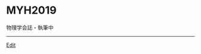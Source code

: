 # MYH2019

物理学会誌・執筆中



----
[Edit](https://github.com/vitroid/vitroid.github.io/blob/master/MD/MYH2019.md)
